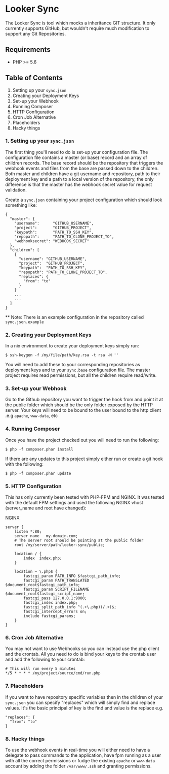 # Looker Sync

The Looker Sync is tool which mocks a inheritance GIT structure. 
It only currently supports GitHub, but wouldn't require much modification to support any Git Repositories.

## Requirements
- PHP >= 5.6

## Table of Contents

1. Setting up your `sync.json`
2. Creating your Deployment Keys
3. Set-up your Webhook
4. Running Composer
5. HTTP Configuration
6. Cron Job Alternative
7. Placeholders
8. Hacky things


### 1. Setting up your `sync.json`

The first thing you'll need to do is set-up your configuration file. The configuration file contains a master (or base) record
and an array of children records. The base record should be the repository that triggers the webhook events and files from the base 
are passed down to the children. Both master and children have a git username and repository, path to their deployment key
and a path to a local version of the repository, the only difference is that the master has the webhook secret value for request validation.

Create a `sync.json` containing your project configuration which should look something like:
```
{
  "master": {
    "username":      "GITHUB_USERNAME",
    "project":       "GITHUB_PROJECT",
    "keypath":       "PATH_TO_SSH_KEY",
    "repopath":      "PATH_TO_CLONE_PROJECT_TO",
    "webhooksecret": "WEBHOOK_SECRET"
  },
  "children": [
    {
      "username": "GITHUB_USERNAME",
      "project":  "GITHUB_PROJECT",
      "keypath":  "PATH_TO_SSH_KEY",
      "repopath": "PATH_TO_CLONE_PROJECT_TO",
      "replaces": {
        "from": "to"
      }
    }
    ...
    ...
  ]
}
```

** Note: There is an example configuration in the repository called `sync.json.example`

### 2. Creating your Deployment Keys

In a nix environment to create your deployment keys simply run:

```
$ ssh-keygen -f /my/file/path/key.rsa -t rsa -N ''
```

You will need to add these to your corresponding repositories as deployment keys and to your `sync.base` configuration file. 
The master project requires read permissions, but all the children require read/write.

### 3. Set-up your Webhook

Go to the Github repository you want to trigger the hook from and point it at the public folder which should be the only folder exposed by the HTTP server. Your keys will need to 
be bound to the user bound to the http client .e.g `apache`, `www-data`, etc

### 4. Running Composer

Once you have the project checked out you will need to run the following:

```
$ php -f composer.phar install
```

If there are any updates to this project simply either run or create a git hook with the following:

```
$ php -f composer.phar update
```

### 5. HTTP Configuration

This has only currently been tested with PHP-FPM and NGINX. It was tested with the default FPM settings and used the following NGINX vhost (server_name and root have changed):

NGINX
```
server {
    listen *:80;
    server_name   my.domain.com;
    # The server root should be pointing at the public folder
    root /my/server/path/looker-sync/public;

    location / {
        index  index.php;
    }

    location ~ \.php$ {
        fastcgi_param PATH_INFO $fastcgi_path_info;
        fastcgi_param PATH_TRANSLATED $document_root$fastcgi_path_info;
        fastcgi_param SCRIPT_FILENAME $document_root$fastcgi_script_name;
        fastcgi_pass 127.0.0.1:9000;
        fastcgi_index index.php;
        fastcgi_split_path_info ^(.+\.php)(/.+)$;
        fastcgi_intercept_errors on;
        include fastcgi_params;
    }
}
```

### 6. Cron Job Alternative

You may not want to use Webhooks so you can instead use the php client and the crontab. All you need to do is bind your 
keys to the crontab user and add the following to your crontab:

```
# This will run every 5 minutes
*/5 * * * * /my/project/source/cmd/run.php
```

### 7. Placeholders

If you want to have repository specific variables then in the children of your `sync.json` you can specify "replaces" which
will simply find and replace values. It's the basic principal of key is the find and value is the replace e.g.

```
"replaces": {
  "from": "to"
}
```

### 8. Hacky things

To use the webhook events in real-time you will either need to have a delegate to pass commands to the application,
have fpm running as a user with all the correct permissions or fudge the existing `apache` or `www-data` account by adding 
the folder `/var/www/.ssh` and granting permissions.
